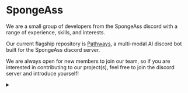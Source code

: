 # SpongeAss

We are a small group of developers from the SpongeAss discord with a range of experience, skills, and interests.

Our current flagship repository is [Pathways](https://github.com/spongedsc/pathways), a multi-modal AI discord bot built for the SpongeAss discord server.

We are always open for new members to join our team, so if you are interested in contributing to our project(s), feel free to join the discord server and introduce yourself!

<details>
  <summary></summary>
  <img src="https://raw.githubusercontent.com/spongedsc/.github/funny/profile/download%20(1).jpeg" alt="funny" title="funny">
</details>

